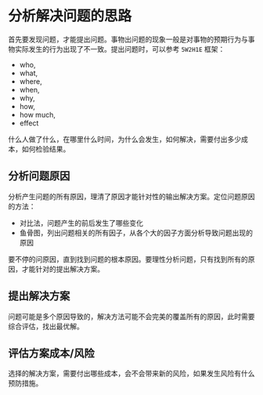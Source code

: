 # 分析解决问题的思路

首先要发现问题，才能提出问题。事物出问题的现象一般是对事物的预期行为与事物实际发生的行为出现了不一致。提出问题时，可以参考 `5W2H1E` 框架：

- who,
- what,
- where,
- when,
- why,
- how,
- how much,
- effect

什么人做了什么，在哪里什么时间，为什么会发生，如何解决，需要付出多少成本，如何检验结果。

## 分析问题原因

分析产生问题的所有原因，理清了原因才能针对性的输出解决方案。定位问题原因的方法：

- 对比法，问题产生的前后发生了哪些变化
- 鱼骨图，列出问题相关的所有因子，从各个大的因子方面分析导致问题出现的原因

要不停的问原因，直到找到问题的根本原因。要理性分析问题，只有找到所有的原因，才能针对的提出解决方案。

## 提出解决方案

问题可能是多个原因导致的，解决方法可能不会完美的覆盖所有的原因，此时需要综合评估，找出最优解。

## 评估方案成本/风险

选择的解决方案，需要付出哪些成本，会不会带来新的风险，如果发生风险有什么预防措施。

